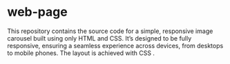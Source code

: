 # web-page
This repository contains the source code for a simple, responsive image carousel built using only HTML and CSS. It’s designed to be fully responsive, ensuring a seamless experience across devices, from desktops to mobile phones. The layout is achieved with CSS .
